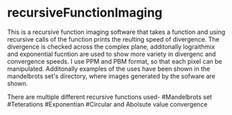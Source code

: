 # recursiveFunctionImaging

This is a recursive function imaging software that takes a function and using recursive calls of the function prints the reulting speed of divergence. The divergence
is checked across the complex plane, additonally lograithmix and exponential fucntion are used to show more variety in divergenc and convergence speeds. 
I use PPM and PBM format, so that each pixel can be manipulated. Additonally examples of the uses have been shown in the mandelbrots set's directory, where
images generated by the sofware are shown. 

There are multiple different recursive functions used- 
  #Mandelbrots set 
  #Teterations
  #Exponentian 
  #Circular and Abolsute value convergence 
  
  
